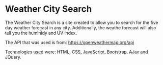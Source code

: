 # Weather City Search
The Weather City Search is a site created to allow you to search for the five day weather forecast in any city. Additionally, the weathe forecast will also tell you the huminidy and UV index.

The API that was used is from: https://openweathermap.org/api 

Technologies used were: HTML, CSS, JavaScript, Bootstrap, AJax and JQuery. 

